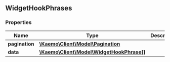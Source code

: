## WidgetHookPhrases

### Properties
Name | Type | Description | Notes
------------ | ------------- | ------------- | -------------
**pagination** | [**\Kaemo\Client\Model\Pagination**](#Pagination) |  | [optional] 
**data** | [**\Kaemo\Client\Model\WidgetHookPhrase[]**](#WidgetHookPhrase) |  | [optional] 


